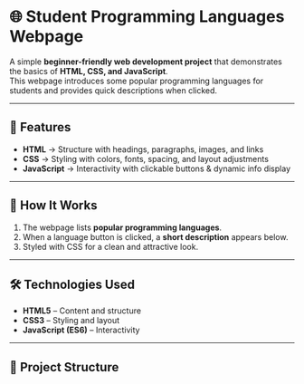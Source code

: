 # 🌐 Student Programming Languages Webpage  

A simple **beginner-friendly web development project** that demonstrates the basics of **HTML, CSS, and JavaScript**.  
This webpage introduces some popular programming languages for students and provides quick descriptions when clicked.  

---

## 📌 Features  
- **HTML** → Structure with headings, paragraphs, images, and links  
- **CSS** → Styling with colors, fonts, spacing, and layout adjustments  
- **JavaScript** → Interactivity with clickable buttons & dynamic info display  

---

## 🚀 How It Works  
1. The webpage lists **popular programming languages**.  
2. When a language button is clicked, a **short description** appears below.  
3. Styled with CSS for a clean and attractive look.  

---

## 🛠️ Technologies Used  
- **HTML5** – Content and structure  
- **CSS3** – Styling and layout  
- **JavaScript (ES6)** – Interactivity  

---

## 📂 Project Structure  
